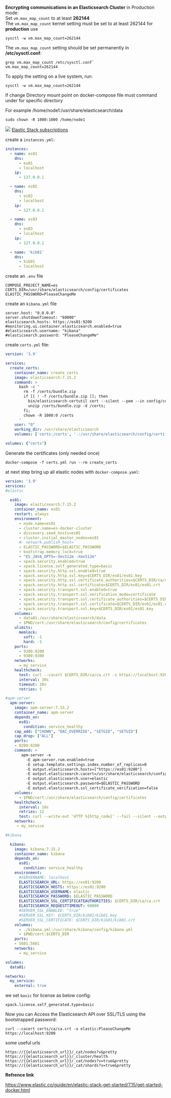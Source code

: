 **Encrypting communications in an Elasticsearch Cluster**
in Production mode:\
Set `vm.max_map_count` to at least **262144**\
The `vm.max_map_count` kernel setting must be set to at least 262144 for **production** use

```
sysctl -w vm.max_map_count=262144
```

The `vm.max_map_count` setting should be set permanently in **/etc/sysctl.conf**:
```
grep vm.max_map_count /etc/sysctl.conf`
vm.max_map_count=262144
```

To apply the setting on a live system, run:
```
sysctl -w vm.max_map_count=262144
```

If change Directory mount point on docker-compose file must command under for specific directory 

For example /home/node1:/usr/share/elasticsearch/data

```
sudo chown -R 1000:1000 /home/node1
```

![](./images/security-subscription.png)
[Elastic Stack subscriptions](https://www.elastic.co/subscriptions)

create a `instances.yml`:
``` yaml
instances:
  - name: es01
    dns:
      - es01
      - localhost
    ip:
      - 127.0.0.1

  - name: es02
    dns:
      - es02
      - localhost
    ip:
      - 127.0.0.1

  - name: es03
    dns:
      - es03
      - localhost
    ip:
      - 127.0.0.1

  - name: 'kib01'
    dns:
      - kib01
      - localhost
```

create an `.env` file

```
COMPOSE_PROJECT_NAME=es 
CERTS_DIR=/usr/share/elasticsearch/config/certificates 
ELASTIC_PASSWORD=PleaseChangeMe
```

create an `kibana.yml` file
```
server.host: "0.0.0.0"
server.shutdownTimeout: "60000"
elasticsearch.hosts: https://es01:9200
#monitoring.ui.container.elasticsearch.enabled=true
#elasticsearch.username: "kibana"
#elasticsearch.password: "PleaseChangeMe"
```


create `certs.yml` file:

``` yaml
version: '3.9'

services:
  create_certs:
    container_name: create_certs
    image: elasticsearch:7.15.2
    command: >
      bash -c '
        rm -f /certs/bundle.zip
        if [[ ! -f /certs/bundle.zip ]]; then
          bin/elasticsearch-certutil cert --silent --pem --in config/certificates/instances.yml -out /certs/bundle.zip;
          unzip /certs/bundle.zip -d /certs;
        fi;
        chown -R 1000:0 /certs
      '
    user: "0"
    working_dir: /usr/share/elasticsearch
    volumes: ['certs:/certs', '.:/usr/share/elasticsearch/config/certificates']

volumes: {"certs"}
```

Generate the certificates (only needed once)

```
docker-compose -f certs.yml run --rm create_certs
```

at next step bring up all elastic nodes with `docker-compose.yaml`:

``` yaml
version: '3.9'
services:
#elastic

  es01:
    image: elasticsearch:7.15.2
    container_name: es01
    restart: always
    environment:
      - node.name=es01
      - cluster.name=es-docker-cluster
      - discovery.seed_hosts=es01
      - cluster.initial_master_nodes=es01
      #- network.publish_host=
      - ELASTIC_PASSWORD=$ELASTIC_PASSWORD 
      - bootstrap.memory_lock=true
      - "ES_JAVA_OPTS=-Xms512m -Xmx512m"
      - xpack.security.enabled=true
      - xpack.license.self_generated.type=basic 
      - xpack.security.http.ssl.enabled=true
      - xpack.security.http.ssl.key=$CERTS_DIR/es01/es01.key
      - xpack.security.http.ssl.certificate_authorities=$CERTS_DIR/ca/ca.crt
      - xpack.security.http.ssl.certificate=$CERTS_DIR/es01/es01.crt
      - xpack.security.transport.ssl.enabled=true
      - xpack.security.transport.ssl.verification_mode=certificate 
      - xpack.security.transport.ssl.certificate_authorities=$CERTS_DIR/ca/ca.crt
      - xpack.security.transport.ssl.certificate=$CERTS_DIR/es01/es01.crt
      - xpack.security.transport.ssl.key=$CERTS_DIR/es01/es01.key
    volumes: 
      - data01:/usr/share/elasticsearch/data
      - $PWD/cert:/usr/share/elasticsearch/config/certificates
    ulimits:
      memlock:
        soft: -1
        hard: -1
    ports: 
      - 9200:9200
      - 9300:9300
    networks:
      - my_service
    healthcheck:
      test: curl --cacert $CERTS_DIR/ca/ca.crt -s https://localhost:9200 >/dev/null; if [[ $$? == 52 ]]; then echo 0; else echo 1; fi
      interval: 30s
      timeout: 10s
      retries: 5

#apm-server
  apm-server:
    image: apm-server:7.15.2
    container_name: apm-server
    depends_on:
      es01:
        condition: service_healthy
    cap_add: ["CHOWN", "DAC_OVERRIDE", "SETGID", "SETUID"]
    cap_drop: ["ALL"]
    ports:
    - 8200:8200
    command: >
       apm-server -e
         -E apm-server.rum.enabled=true
         -E setup.template.settings.index.number_of_replicas=0
         -E output.elasticsearch.hosts=["https://es01:9200"]
         -E output.elasticsearch.cacert=/usr/share/elasticsearch/config/certificates/ca/ca.crt
         -E output.elasticsearch.user=elastic
         -E output.elasticsearch.password=$ELASTIC_PASSWORD
         -E output.elasticsearch.ssl_certificate_verification=false
    volumes:
      - $PWD/cert:/usr/share/elasticsearch/config/certificates
    healthcheck:
      interval: 10s
      retries: 12
      test: curl --write-out 'HTTP %{http_code}' --fail --silent --output /dev/null http://localhost:8200/
    networks:
     - my_service

#kibana

  kibana:
    image: kibana:7.15.2
    container_name: kibana
    depends_on:
      es01:
        condition: service_healthy
    environment:
      #SERVERNAME: localhost
      ELASTICSEARCH_URL: https://es01:9200
      ELASTICSEARCH_HOSTS: https://es01:9200
      ELASTICSEARCH_USERNAME: elastic
      ELASTICSEARCH_PASSWORD: $ELASTIC_PASSWORD
      ELASTICSEARCH_SSL_CERTIFICATEAUTHORITIES: $CERTS_DIR/ca/ca.crt
      ELASTICSEARCH_REQUESTTIMEOUT: 60000
      #SERVER_SSL_ENABLED: "true"
      #SERVER_SSL_KEY: $CERTS_DIR/kib01/kib01.key
      #SERVER_SSL_CERTIFICATE: $CERTS_DIR/kib01/kib01.crt
    volumes:
      - ./kibana.yml:/usr/share/kibana/config/kibana.yml
      - $PWD/cert:$CERTS_DIR
    ports:
    - 5601:5601
    networks:
      - my_service

volumes:
  data01:

networks:
  my_service:
    external: true

```

we set `basic` for license as below config:
```
xpack.license.self_generated.type=basic
```

Now you can Access the Elasticsearch API over SSL/TLS using the bootstrapped password:
```
curl --cacert certs/ca/ca.crt -u elastic:PleaseChangeMe https://localhost:9200
```

some useful urls

```
https://{{elasticsearch_url}}/_cat/nodes?v&pretty
https://{{elasticsearch_url}}/_cluster/health
https://{{elasticsearch_url}}/_cat/nodes?v=true&pretty
https://{{elasticsearch_url}}/_cat/shards?v=true&pretty
```


**Refrence link**

https://www.elastic.co/guide/en/elastic-stack-get-started/7.15/get-started-docker.html
